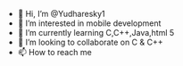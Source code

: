 - 👋 Hi, I’m @Yudharesky1
- 👀 I’m interested in mobile development 
- 🌱 I’m currently learning C,C++,Java,html 5
- 💞️ I’m looking to collaborate on C & C++
- 📫 How to reach me 

<!---
Yudharesky1/Yudharesky1 is a ✨ special ✨ repository because its `README.md` (this file) appears on your GitHub profile.
You can click the Preview link to take a look at your changes.
--->
